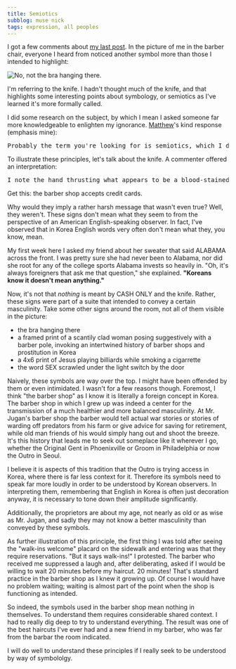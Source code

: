 ```yaml
---
title: Semiotics
subblog: muse nick
tags: expression, all peoples
---
```


I got a few comments about [my last post](/muse/posts/2015/05/15/symbology/). In the picture of me in the barber chair, everyone I heard from noticed another symbol more than those I intended to highlight:

![No, not the bra hanging there.](/img/symbology.jpg)

I'm referring to the knife. I hadn't thought much of the knife, and that highlights some interesting points about symbology, or semiotics as I've learned it's more formally called.

I did some research on the subject, by which I mean I asked someone far more knowledgeable to enlighten my ignorance. [Matthew](https://twitter.com/jamesmafyew)'s kind response (emphasis mine):

<pre class="prose">
Probably the term you're looking for is semiotics, which I did work on in college. The upshot of all that work: nothing means anything. The whole postmodern goof is that we can all wear Che Guevara and Mao shirts that we bought at Urban Outfitters, and pull it off without being perceived as hypocritical communist militants. Appropriation is fine because in a postmodern semiotics, meaning is only constructed, and is relative in a strict sense...poststructuralism finds that signs have no essential meaning. All meaning is mediated, and therefore all meaning of signs is created through their juxtaposition with other signs. Enough juxtapositions create a context, then a consensus. For symbols to mean something, groups of people have to agree on what they mean. <b>That doesn't happen in a postmodern society where the speed of appropriation is orders of magnitude faster than the speed of consensus-forming.</b>
</pre>

To illustrate these principles, let's talk about the knife. A commenter offered an interpretation:

<pre class="prose">
I note the hand thrusting what appears to be a blood-stained knife on the wall behind you. This is just below the words "Thank you", and to the right of "CASH ONLY". I suppose the message here is use cash, or be stabbed.
</pre>

Get this: the barber shop accepts credit cards.

<!-- MORE -->

Why would they imply a rather harsh message that wasn't even true? Well, they weren't. These signs don't mean what they seem to from the perspective of an American English-speaking observer. In fact, I've observed that in Korea English words very often don't mean what they, you know, mean.

My first week here I asked my friend about her sweater that said ALABAMA across the front. I was pretty sure she had never been to Alabama, nor did she root for any of the college sports Alabama invests so heavily in. "Oh, it's always foreigners that ask me that question," she explained. __"Koreans know it doesn't mean anything."__

Now, it's not that *nothing* is meant by CASH ONLY and the knife. Rather, these signs were part of a suite that intended to convey a certain masculinity. Take some other signs around the room, not all of them visible in the picture:

- the bra hanging there
- a framed print of a scantily clad woman posing suggestively with a barber pole, invoking an intertwined history of barber shops and prostitution in Korea
- a 4x6 print of Jesus playing billiards while smoking a cigarrette
- the word SEX scrawled under the light switch by the door

Naively, these symbols are way over the top. I might have been offended by them or even intimidated. I wasn't for a few reasons though. Foremost, I think "the barber shop" as I know it is literally a foreign concept in Korea. The barber shop in which I grew up was indeed a center for the transmission of a much healthier and more balanced masculinity. At Mr. Jugan's barber shop the barber would tell actual war stories or stories of warding off predators from his farm or give advice for saving for retirement, while old man friends of his would simply hang out and shoot the breeze. It's this history that leads me to seek out someplace like it wherever I go, whether the Original Gent in Phoenixville or Groom in Philadelphia or now the Outro in Seoul.

I believe it is aspects of this tradition that the Outro is trying access in Korea, where there is far less context for it. Therefore its symbols need to speak far more loudly in order to be understood by Korean observers. In interpreting them, remembering that English in Korea is often just decoration anyway, it is necessary to tone down their amplitude significantly.

Additionally, the proprietors are about my age, not nearly as old or as wise as Mr. Jugan, and sadly they may not know a better masculinity than conveyed by these symbols.

As further illustration of this principle, the first thing I was told after seeing the "walk-ins welcome" placard on the sidewalk and entering was that they require reservations. "But it says walk-ins!" I protested. The barber who received me suppressed a laugh and, after deliberating, asked if I would be willing to wait 20 minutes before my haircut. 20 minutes! That's standard practice in the barber shop as I knew it growing up. Of course I would have no problem waiting; waiting is almost part of the point when the shop is functioning as intended.

So indeed, the symbols used in the barber shop mean nothing in themselves. To understand them requires considerable shared context. I had to really dig deep to try to understand everything. The result was one of the best haircuts I've ever had and a new friend in my barber, who was far from the barbar the room indicated.

I will do well to understand these principles if I really seek to be understood by way of symbololgy.
